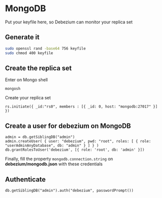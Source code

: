 # MongoDB

Put your keyfile here, so Debezium can monitor your replica set

## Generate it

```bash
sudo openssl rand -base64 756 keyfile
sudo chmod 400 keyfile
```

## Create the replica set

Enter on Mongo shell

```
mongosh
```

Create your replica set

```
rs.initiate({ _id:"rs0", members : [{ _id: 0, host: "mongodb:27017" }] })
```

## Create a user for debezium on MongoDB

```
admin = db.getSiblingDB("admin")
admin.createUser( { user: "debezium", pwd: "root", roles: [ { role: "userAdminAnyDatabase", db: "admin" } ] } )
db.grantRolesToUser('debezium', [{ role: 'root', db: 'admin' }])
```

Finally, fill the property `mongodb.connection.string` on **debezium/mongodb.json** with these credentials

## Authenticate

```
db.getSiblingDB("admin").auth("debezium", passwordPrompt())
```
